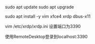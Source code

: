 
sudo apt update
sudo apt upgrade

sudo apt install -y vim xfce4 xrdp dbus-x11

vim /etc/xrdp/xrdp.ini
设置端口为3390

使用RemoteDesktop登录到localhost:3390
